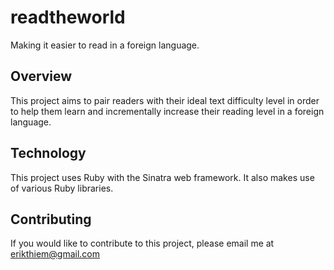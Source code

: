 # readtheworld
Making it easier to read in a foreign language.

## Overview
This project aims to pair readers with their ideal text difficulty level in order to help them learn and incrementally increase their reading level in a foreign language.

## Technology
This project uses Ruby with the Sinatra web framework.
It also makes use of various Ruby libraries.

## Contributing
If you would like to contribute to this project, please email me at erikthiem@gmail.com
